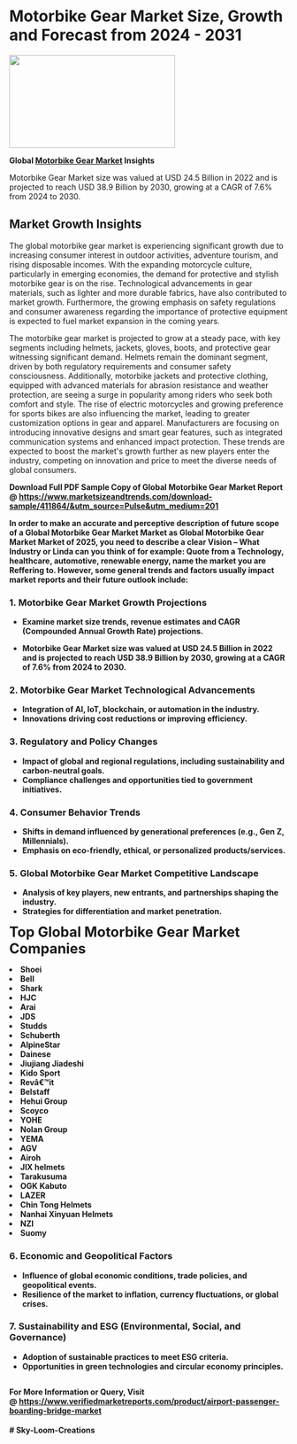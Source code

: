 <H1>Motorbike Gear Market Size, Growth and Forecast from 2024 - 2031</H1><img class="aligncenter size-medium wp-image-584254" src="https://thirdeyenews.in/wp-content/uploads/2024/09/Global-Market-Research-300x168.jpeg" alt="" width="300" height="168" /><p><strong>Global&nbsp;<a href="https://www.marketsizeandtrends.com/download-sample/411864/&amp;utm_source=Pulse&amp;utm_medium=201">Motorbike Gear Market</a> Insights</strong></p><p>Motorbike Gear Market size was valued at USD 24.5 Billion in 2022 and is projected to reach USD 38.9 Billion by 2030, growing at a CAGR of 7.6% from 2024 to 2030.</p><p><h2>Market Growth Insights</h2> <p>The global motorbike gear market is experiencing significant growth due to increasing consumer interest in outdoor activities, adventure tourism, and rising disposable incomes. With the expanding motorcycle culture, particularly in emerging economies, the demand for protective and stylish motorbike gear is on the rise. Technological advancements in gear materials, such as lighter and more durable fabrics, have also contributed to market growth. Furthermore, the growing emphasis on safety regulations and consumer awareness regarding the importance of protective equipment is expected to fuel market expansion in the coming years.</p> <p><strong></strong></p> <p>The motorbike gear market is projected to grow at a steady pace, with key segments including helmets, jackets, gloves, boots, and protective gear witnessing significant demand. Helmets remain the dominant segment, driven by both regulatory requirements and consumer safety consciousness. Additionally, motorbike jackets and protective clothing, equipped with advanced materials for abrasion resistance and weather protection, are seeing a surge in popularity among riders who seek both comfort and style. The rise of electric motorcycles and growing preference for sports bikes are also influencing the market, leading to greater customization options in gear and apparel. Manufacturers are focusing on introducing innovative designs and smart gear features, such as integrated communication systems and enhanced impact protection. These trends are expected to boost the market's growth further as new players enter the industry, competing on innovation and price to meet the diverse needs of global consumers.</p> <p><strong></p><p><span class=""><strong>Download Full PDF Sample Copy of Global Motorbike Gear Market Report</strong> @ <a href="https://www.marketsizeandtrends.com/download-sample/411864/&amp;utm_source=Pulse&amp;utm_medium=201" target="_blank">https://www.marketsizeandtrends.com/download-sample/411864/&amp;utm_source=Pulse&amp;utm_medium=201</a></span></p><p>In order to make an accurate and perceptive description of future scope of a Global&nbsp;Motorbike Gear Market Market as Global&nbsp;Motorbike Gear Market Market of 2025, you need to describe a clear Vision &ndash; What Industry or Linda can you think of for example: Quote from a Technology, healthcare, automotive, renewable energy, name the market you are Reffering to. However, some general trends and factors usually impact market reports and their future outlook include:</p><h3>1.&nbsp;<strong>Motorbike Gear Market Growth Projections</strong></h3><ul><li>Examine market size trends, revenue estimates and CAGR (Compounded Annual Growth Rate) projections.</li><li><p>Motorbike Gear Market size was valued at USD 24.5 Billion in 2022 and is projected to reach USD 38.9 Billion by 2030, growing at a CAGR of 7.6% from 2024 to 2030.</p></li></ul><h3>2.&nbsp;<strong>Motorbike Gear Market Technological Advancements</strong></h3><ul><li>Integration of AI, IoT, blockchain, or automation in the industry.</li><li>Innovations driving cost reductions or improving efficiency.</li></ul><h3>3.&nbsp;<strong>Regulatory and Policy Changes</strong></h3><ul><li>Impact of global and regional regulations, including sustainability and carbon-neutral goals.</li><li>Compliance challenges and opportunities tied to government initiatives.</li></ul><h3>4.&nbsp;<strong>Consumer Behavior Trends</strong></h3><ul><li>Shifts in demand influenced by generational preferences (e.g., Gen Z, Millennials).</li><li>Emphasis on eco-friendly, ethical, or personalized products/services.</li></ul><h3>5.&nbsp;<strong>Global Motorbike Gear Market Competitive Landscape</strong></h3><ul><li>Analysis of key players, new entrants, and partnerships shaping the industry.</li><li>Strategies for differentiation and market penetration.</li></ul><p data-pm-slice="1 1 []"><span style="color: inherit; font-family: inherit; font-size: 25px;">Top Global Motorbike Gear Market Companies</span></p><div class="" data-test-id=""><p><li>Shoei</li><li> Bell</li><li> Shark</li><li> HJC</li><li> Arai</li><li> JDS</li><li> Studds</li><li> Schuberth</li><li> AlpineStar</li><li> Dainese</li><li> Jiujiang Jiadeshi</li><li> Kido Sport</li><li> Revâ€™it</li><li> Belstaff</li><li> Hehui Group</li><li> Scoyco</li><li> YOHE</li><li> Nolan Group</li><li> YEMA</li><li> AGV</li><li> Airoh</li><li> JIX helmets</li><li> Tarakusuma</li><li> OGK Kabuto</li><li> LAZER</li><li> Chin Tong Helmets</li><li> Nanhai Xinyuan Helmets</li><li> NZI</li><li> Suomy</li></p></div><h3>6.&nbsp;<strong>Economic and Geopolitical Factors</strong></h3><ul><li>Influence of global economic conditions, trade policies, and geopolitical events.</li><li>Resilience of the market to inflation, currency fluctuations, or global crises.</li></ul><h3>7.&nbsp;<strong>Sustainability and ESG (Environmental, Social, and Governance)</strong></h3><ul><li>Adoption of sustainable practices to meet ESG criteria.</li><li>Opportunities in green technologies and circular economy principles.</li></ul><h2><strong style="font-size: 14px;">For More Information or Query, Visit @&nbsp;</strong><a style="background-color: #ffffff; font-size: 14px;" href="https://www.marketsizeandtrends.com/report/motorbike-gear-market/" target="_blank">https://www.verifiedmarketreports.com/product/airport-passenger-boarding-bridge-market</a></h2># Sky-Loom-Creations

